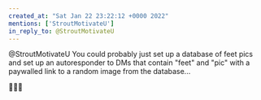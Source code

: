 ```yaml
---
created_at: "Sat Jan 22 23:22:12 +0000 2022"
mentions: ['StroutMotivateU']
in_reply_to: @StroutMotivateU
---
```


@StroutMotivateU You could probably just set up a database of feet pics and set up an autoresponder to DMs that contain "feet" and "pic" with a paywalled link to a random image from the database...

🤔🤔🤔